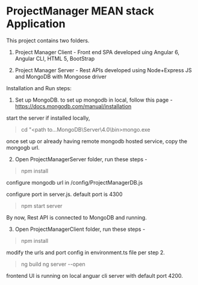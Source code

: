 # ProjectManager MEAN stack Application

This project contains two folders.
1. Project Manager Client - Front end SPA developed uing Angular 6, Angular CLI, HTML 5, BootStrap

2. Project Manager Server - Rest APIs developed using Node+Express JS and MongoDB with Mongoose driver

Installation and Run steps:

1. Set up MongoDB.
to set up mongodb in local, follow this page - https://docs.mongodb.com/manual/installation

start the server if installed locally,
> cd "<path to...MongoDB\Server\4.0\bin>mongo.exe

once set up or already having remote mongodb hosted service, copy the mongogb url.

2. Open ProjectManagerServer folder, run these steps -
>npm install

configure mongodb url in /config/ProjectManagerDB.js

configure port in server.js. default port is 4300

> npm start server

By now, Rest API is connected to MongoDB and running.

3. Open ProjectManagerClient folder, run these steps -
 > npm install
 
 modify the urls and port config in environment.ts file per step 2.
 
 > ng build
 > ng server --open
 
 frontend UI is running on local anguar cli server with default port 4200.
 
